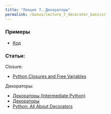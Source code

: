 ```yaml
---
title: "Лекция 7. Декораторы"
permalink: /bonus/lecture_7_decorator_basics/
---
```


### Примеры

* [Код](https://github.com/pyneng/pyneng-online-bonus/tree/master/examples/07_decorator_basics)


### Статьи:

Closure:

* [Python Closures and Free Variables](http://mathamy.com/python-closures-and-free-variables.html)

Декораторы:

* [Декораторы (Intermediate Python)](https://lancelote.gitbooks.io/intermediate-python/content/book/decorators.html)
* [Декораторы](https://pythonworld.ru/osnovy/dekoratory.html)
* [Python: All About Decorators](https://www.blog.pythonlibrary.org/2017/07/18/python-all-about-decorators/)

